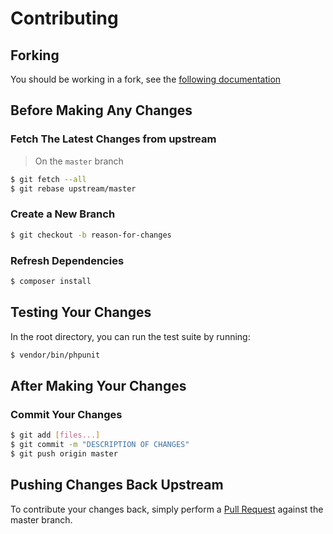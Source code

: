 # Contributing

## Forking

You should be working in a fork, see the [following documentation](https://help.github.com/articles/fork-a-repo/)

## Before Making Any Changes

### Fetch The Latest Changes from upstream

> On the `master` branch

```sh
$ git fetch --all
$ git rebase upstream/master
```

### Create a New Branch

```sh
$ git checkout -b reason-for-changes
```

### Refresh Dependencies

```sh
$ composer install
```

## Testing Your Changes

In the root directory, you can run the test suite by running:

```sh
$ vendor/bin/phpunit 
```

## After Making Your Changes

### Commit Your Changes

```sh
$ git add [files...]
$ git commit -m "DESCRIPTION OF CHANGES"
$ git push origin master
```

## Pushing Changes Back Upstream

To contribute your changes back, simply perform a [Pull Request](https://help.github.com/articles/using-pull-requests/) against the master branch.
